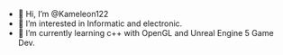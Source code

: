 - 👋 Hi, I’m @Kameleon122
- 👀 I’m interested in Informatic and electronic.
- 🌱 I’m currently learning c++ with OpenGL and Unreal Engine 5 Game Dev.

<!---
Kameleon122/Kameleon122 is a ✨ special ✨ repository because its `README.md` (this file) appears on your GitHub profile.
You can click the Preview link to take a look at your changes.
--->
